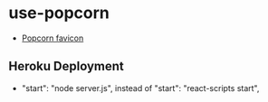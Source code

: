 # use-popcorn

- [Popcorn favicon](https://favicon.io/emoji-favicons/popcorn/)

## Heroku Deployment

- "start": "node server.js", instead of "start": "react-scripts start",
